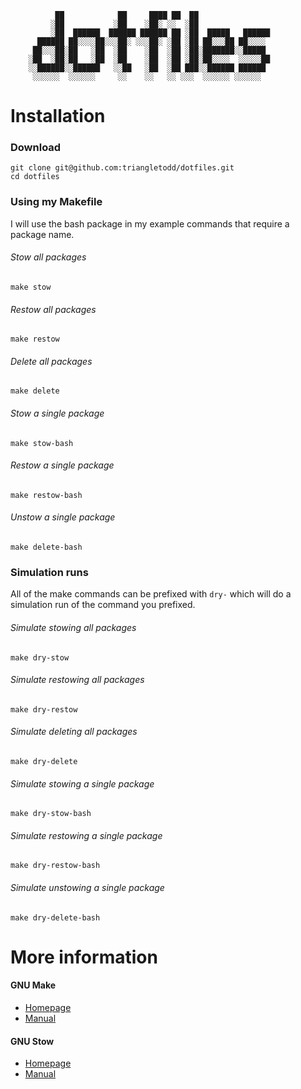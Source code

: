```
          ██            ██     ████ ██  ██
         ░██           ░██    ░██░ ░░  ░██
         ░██  ██████  ██████ ██████ ██ ░██  █████   ██████
      ██████ ██░░░░██░░░██░ ░░░██░ ░██ ░██ ██░░░██ ██░░░░
     ██░░░██░██   ░██  ░██    ░██  ░██ ░██░███████░░█████
    ░██  ░██░██   ░██  ░██    ░██  ░██ ░██░██░░░░  ░░░░░██
    ░░██████░░██████   ░░██   ░██  ░██ ███░░██████ ██████
     ░░░░░░  ░░░░░░     ░░    ░░   ░░ ░░░  ░░░░░░ ░░░░░░
 ```
 
# Installation
### Download
    git clone git@github.com:triangletodd/dotfiles.git
    cd dotfiles

### Using my Makefile
I will use the bash package in my example commands that require a package name.

###### Stow all packages
    make stow

###### Restow all packages
    make restow

###### Delete all packages
    make delete

###### Stow a single package
    make stow-bash

###### Restow a single package
    make restow-bash

###### Unstow a single package
    make delete-bash

### Simulation runs
All of the make commands can be prefixed with `dry-` which will do a simulation
run of the command you prefixed.

###### Simulate stowing all packages
    make dry-stow

###### Simulate restowing all packages
    make dry-restow

###### Simulate deleting all packages
    make dry-delete

###### Simulate stowing a single package
    make dry-stow-bash

###### Simulate restowing a single package
    make dry-restow-bash

###### Simulate unstowing a single package
    make dry-delete-bash

# More information
#### GNU Make
- [Homepage](https://www.gnu.org/software/make/)
- [Manual](https://www.gnu.org/software/make/manual/make.html)

#### GNU Stow
- [Homepage](https://www.gnu.org/software/stow/)
- [Manual](https://www.gnu.org/software/stow/manual/stow.html)

